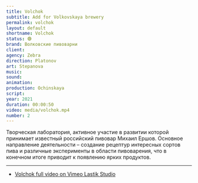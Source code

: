 ```yaml
---
title: Volchok
subtitle: Add for Volkovskaya brewery
permalink: volchok
layout: default
shortname: Volchok
status: 🟢
brand: Волковские пивоварни
client:
agency: Zebra
direction: Platonov
art: Stepanova
music:  
sound:
animation:  
production: Ochinskaya
script:
year: 2021
duration: 00:00:50
video: media/volchok.mp4
number: 2
---
```


Творческая лаборатория, активное участие в развитии которой принимает известный российский пивовар Михаил Ершов. Основное направление деятельности – создание рецептур интересных сортов пива и различные эксперименты в области пивоварения, что в конечном итоге приводит к появлению ярких продуктов.

---

+ [Volchok full video on Vimeo Lastik Studio](https://vimeo.com/625784188)
